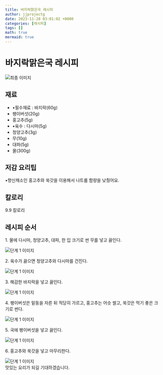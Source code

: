 ```yaml
---
title: 바지락맑은국 레시피
author: jjprojectg
date: 2023-11-28 03:01:02 +0000
categories: [레시피]
tags: []
math: true
mermaid: true
---
```

<meta name="og:type" content="website"/>
<meta charset="UTF-8"/>
<div class="header">
  <h1>바지락맑은국 레시피</h1>
</div>

<div class="container my-4">
  <div class="row">
    <div class="col-12 col-md-6">
      <div class="recipe-image">
        <img src="http://www.foodsafetykorea.go.kr/uploadimg/20230307/20230307040515_1678172715096.jpg" class="step-image" alt="최종 이미지"/>
      </div>
    </div>
    <div class="col-12 col-md-6">
      <div class="ingredients">
        <h2>재료</h2>
        <ul class="card">
          <li> •필수재료 : 바지락(60g) </li>
          <li>  팽이버섯(20g) </li>
          <li>  홍고추(5g) </li>
          <li> •육수 : 다시마(5g) </li>
          <li>  청양고추(3g) </li>
          <li>  무(10g) </li>
          <li>  대파(5g) </li>
          <li>  물(300g) </li>
</ul>
      </div>
    </div>
    <div class="col-12 col-md-6">
      <div class="ingredients">
        <h2>저감 요리팁</h2>
        <div class="card"> 
          <p>
            •향신채소인 홍고추와 쑥갓을 이용해서 나트륨 함량을 낮췄어요.
          </p>
        </div>
      </div>
      <div class="ingredients">
        <h2>칼로리</h2>
        <div class="card"> 
          <p>
            9.9 칼로리
          </p>
        </div>
      </div>
    </div>
  </div>

  <h2 class="my-4">레시피 순서</h2>
  <div class="card recipe-card">
    <div class="card-body recipe-step">
      <p class="card-text step-description">1. 물에 다시마, 청양고추, 대파, 한 입 크기로 썬 무를 넣고 끓인다.</p>
      <img src="http://www.foodsafetykorea.go.kr/uploadimg/20230307/20230307040624_1678172784168.jpg" alt="단계 1 이미지" class="step-image"/>
    </div>
  </div>
  <div class="card recipe-card">
    <div class="card-body recipe-step">
      <p class="card-text step-description">2. 육수가 끓으면 청양고추와 다시마를 건진다.</p>
      <img src="http://www.foodsafetykorea.go.kr/uploadimg/20230307/20230307040643_1678172803395.jpg" alt="단계 1 이미지" class="step-image"/>
    </div>
  </div>
  <div class="card recipe-card">
    <div class="card-body recipe-step">
      <p class="card-text step-description">3. 해감한 바지락을 넣고 끓인다.</p>
      <img src="http://www.foodsafetykorea.go.kr/uploadimg/20230307/20230307040657_1678172817753.jpg" alt="단계 1 이미지" class="step-image"/>
    </div>
  </div>
  <div class="card recipe-card">
    <div class="card-body recipe-step">
      <p class="card-text step-description">4. 팽이버섯은 밑동을 자른 뒤 적당히 가르고, 홍고추는 어슷 썰고, 쑥갓은 먹기 좋은 크기로 썬다.</p>
      <img src="http://www.foodsafetykorea.go.kr/uploadimg/20230307/20230307040722_1678172842284.jpg" alt="단계 1 이미지" class="step-image"/>
    </div>
  </div>
  <div class="card recipe-card">
    <div class="card-body recipe-step">
      <p class="card-text step-description">5. 국에 팽이버섯을 넣고 끓인다.</p>
      <img src="http://www.foodsafetykorea.go.kr/uploadimg/20230307/20230307040737_1678172857705.jpg" alt="단계 1 이미지" class="step-image"/>
    </div>
  </div>
  <div class="card recipe-card">
    <div class="card-body recipe-step">
      <p class="card-text step-description">6. 홍고추와 쑥갓을 넣고 마무리한다.</p>
      <img src="http://www.foodsafetykorea.go.kr/uploadimg/20230307/20230307040756_1678172876846.jpg" alt="단계 1 이미지" class="step-image"/>
    </div>
  </div>

</div>
맛있는 요리가 되길 기대하겠습니다.
